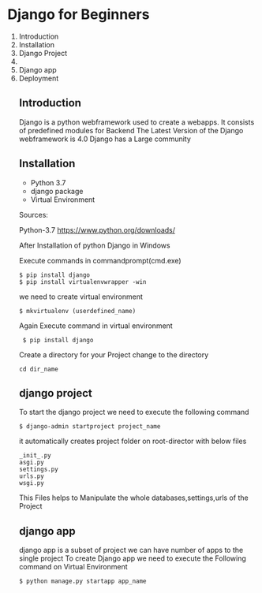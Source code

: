 # Django for Beginners

<ol>
  <li>Introduction</li> 
  <li>Installation</li>
  <li>Django Project<li>
  <li>Django app</li>
  <li>Deployment</li>

## Introduction

  Django is a python webframework used to create a webapps.
  It consists of predefined modules for Backend
  The Latest Version of the Django webframework is 4.0 
  Django has a Large community

## Installation

  <ul>
    <li>Python 3.7</li>
    <li>django package </li>
    <li>Virtual Environment </li>
   </ul>

   Sources:

   Python-3.7 https://www.python.org/downloads/

   After Installation of python 
   Django in Windows

   Execute commands in commandprompt(cmd.exe)

   ```
   $ pip install django
   $ pip install virtualenvwrapper -win
   ```
   we need to create virtual environment

   ```
   $ mkvirtualenv (userdefined_name)
   ```
  Again Execute command in virtual environment

  ```
   $ pip install django
   ```
  Create a directory for your Project
  change to the directory
  ```
  cd dir_name
  ```
## django project
  
  To start the django project we need to execute the following command
  
  ```
  $ django-admin startproject project_name
  ```
  it automatically creates project folder on root-director with below files
  
  ```
  _init_.py
  asgi.py
  settings.py
  urls.py
  wsgi.py
  ```
  This Files helps to Manipulate the whole databases,settings,urls of the Project
  
## django app
  
  django app is a subset of project we can have number of apps to the single project
  To create Django app we need to execute the Following command on Virtual Environment
  
  ```
  $ python manage.py startapp app_name
  
  ```
  
 

